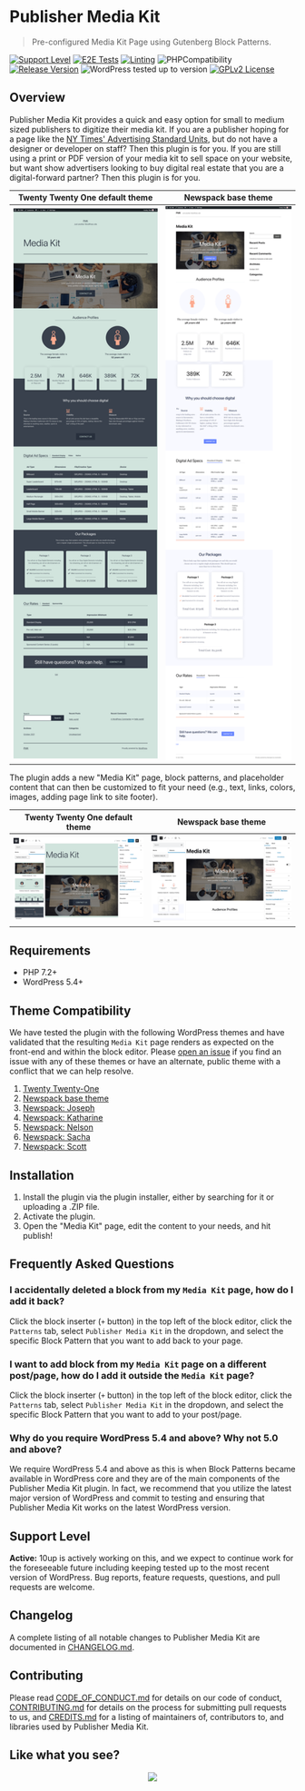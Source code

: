 # Publisher Media Kit

> Pre-configured Media Kit Page using Gutenberg Block Patterns.

[![Support Level](https://img.shields.io/badge/support-active-green.svg)](#support-level) [![E2E Tests](https://github.com/10up/publisher-media-kit/actions/workflows/cypress.yml/badge.svg)](https://github.com/10up/publisher-media-kit/actions/workflows/cypress.yml) [![Linting](https://github.com/10up/publisher-media-kit/actions/workflows/lint.yml/badge.svg)](https://github.com/10up/publisher-media-kit/actions/workflows/lint.yml) ![PHPCompatibility](https://github.com/sidsector9/autoshare-for-twitter/actions/workflows/php-compatibility.yml/badge.svg) [![Release Version](https://img.shields.io/github/release/10up/publisher-media-kit.svg)](https://github.com/10up/publisher-media-kit/releases/latest) ![WordPress tested up to version](https://img.shields.io/wordpress/plugin/tested/publisher-media-kit?label=WordPress) [![GPLv2 License](https://img.shields.io/github/license/10up/publisher-media-kit.svg)](https://github.com/10up/publisher-media-kit/blob/develop/LICENSE.md)

## Overview

Publisher Media Kit provides a quick and easy option for small to medium sized publishers to digitize their media kit.  If you are a publisher hoping for a page like the [NY Times' Advertising Standard Units](https://nytmediakit.com/standard-units), but do not have a designer or developer on staff?  Then this plugin is for you.  If you are still using a print or PDF version of your media kit to sell space on your website, but want show advertisers looking to buy digital real estate that you are a digital-forward partner?  Then this plugin is for you.

Twenty Twenty One default theme | Newspack base theme
------------- | -----------------
[![Media Kit page on frontend of site running the Twenty Twenty One default theme.](.wordpress-org/screenshot-2.png)](.wordpress-org/screenshot-2.png) | [![Media Kit page on frontend of site running the Newspack base theme.](.wordpress-org/screenshot-4.png)](.wordpress-org/screenshot-4.png)

The plugin adds a new "Media Kit" page, block patterns, and placeholder content that can then be customized to fit your need (e.g., text, links, colors, images, adding page link to site footer).

Twenty Twenty One default theme | Newspack base theme
------------- | -----------------
[![View of block patterns and placeholder content within the block editor running the Twenty Twenty One default theme.](.wordpress-org/screenshot-1.png)](.wordpress-org/screenshot-1.png) | [![View of block patterns and placeholder content within the block editor running the Newspack base theme.](.wordpress-org/screenshot-3.png)](.wordpress-org/screenshot-3.png)

## Requirements

* PHP 7.2+
* WordPress 5.4+ 

## Theme Compatibility

We have tested the plugin with the following WordPress themes and have validated that the resulting `Media Kit` page renders as expected on the front-end and within the block editor.  Please [open an issue](https://github.com/10up/publisher-media-kit/issues/new/choose) if you find an issue with any of these themes or have an alternate, public theme with a conflict that we can help resolve.

1. [Twenty Twenty-One](https://wordpress.org/themes/twentytwentyone/)
1. [Newspack base theme](https://github.com/Automattic/newspack-theme)
1. [Newspack: Joseph](https://github.com/Automattic/newspack-theme)
1. [Newspack: Katharine](https://github.com/Automattic/newspack-theme)
1. [Newspack: Nelson](https://github.com/Automattic/newspack-theme)
1. [Newspack: Sacha](https://github.com/Automattic/newspack-theme)
1. [Newspack: Scott](https://github.com/Automattic/newspack-theme)

## Installation

1. Install the plugin via the plugin installer, either by searching for it or uploading a .ZIP file.
1. Activate the plugin.
1. Open the "Media Kit" page, edit the content to your needs, and hit publish!

## Frequently Asked Questions

### I accidentally deleted a block from my `Media Kit` page, how do I add it back?

Click the block inserter (`+` button) in the top left of the block editor, click the `Patterns` tab, select `Publisher Media Kit` in the dropdown, and select the specific Block Pattern that you want to add back to your page.

### I want to add block from my `Media Kit` page on a different post/page, how do I add it outside the `Media Kit` page?

Click the block inserter (`+` button) in the top left of the block editor, click the `Patterns` tab, select `Publisher Media Kit` in the dropdown, and select the specific Block Pattern that you want to add to your post/page.

### Why do you require WordPress 5.4 and above?  Why not 5.0 and above?

We require WordPress 5.4 and above as this is when Block Patterns became available in WordPress core and they are of the main components of the Publisher Media Kit plugin.  In fact, we recommend that you utilize the latest major version of WordPress and commit to testing and ensuring that Publisher Media Kit works on the latest WordPress version.

## Support Level

**Active:** 10up is actively working on this, and we expect to continue work for the foreseeable future including keeping tested up to the most recent version of WordPress.  Bug reports, feature requests, questions, and pull requests are welcome.

## Changelog

A complete listing of all notable changes to Publisher Media Kit are documented in [CHANGELOG.md](https://github.com/10up/publisher-media-kit/blob/develop/CHANGELOG.md).

## Contributing

Please read [CODE_OF_CONDUCT.md](https://github.com/10up/publisher-media-kit/blob/develop/CODE_OF_CONDUCT.md) for details on our code of conduct, [CONTRIBUTING.md](https://github.com/10up/publisher-media-kit/blob/develop/CONTRIBUTING.md) for details on the process for submitting pull requests to us, and [CREDITS.md](https://github.com/10up/publisher-media-kit/blob/develop/CREDITS.md) for a listing of maintainers of, contributors to, and libraries used by Publisher Media Kit.

## Like what you see?

<p align="center">
<a href="http://10up.com/contact/"><img src="https://10up.com/uploads/2016/10/10up-Github-Banner.png" width="850"></a>
</p>
